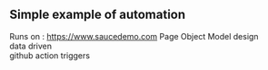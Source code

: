 ## Simple example of automation

 Runs on : https://www.saucedemo.com
 Page Object Model design  
 data driven  
 github action triggers  
